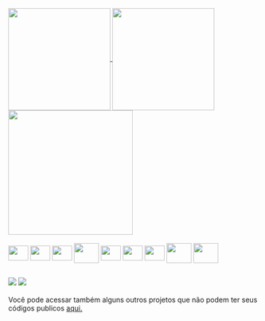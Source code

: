 <div>
  <a href="https://github.com/carlosajr">  
    <img align="center" height="205em" src="https://github-readme-stats.vercel.app/api?username=carlosajr&rank_icon=github&theme=dracula&hide_border=true"/>
    <img align="center" height="205em" src="https://github-readme-stats.vercel.app/api/top-langs/?username=carlosajr&layout=compact&langs_count=7&theme=dracula&hide_border=true"/>
    <img align="center" height="250em" src="https://streak-stats.demolab.com/?user=carlosajr&theme=dracula&hide_border=true&border_radius=5.4&card_width=761"/>  
  </a>
</div>

<div style="display: inline_block"><br>
  <img align="center" height="30" width="40" src="https://cdn.jsdelivr.net/gh/devicons/devicon/icons/typescript/typescript-original.svg" />
  <img align="center" height="30" width="40" src="https://cdn.jsdelivr.net/gh/devicons/devicon/icons/javascript/javascript-original.svg" />
  <img align="center" height="30" width="40" src="https://cdn.jsdelivr.net/gh/devicons/devicon/icons/nodejs/nodejs-original.svg" />
  <img align="center" height="40" width="50" src="https://cdn.jsdelivr.net/gh/devicons/devicon/icons/nestjs/nestjs-original-wordmark.svg" />
  <img align="center" height="30" width="40" src="https://cdn.jsdelivr.net/gh/devicons/devicon/icons/angularjs/angularjs-plain.svg" />
  <img align="center" height="30" width="40" src="https://cdn.jsdelivr.net/gh/devicons/devicon/icons/react/react-original.svg" />
  <img align="center" height="30" width="40" src="https://cdn.jsdelivr.net/gh/devicons/devicon/icons/sass/sass-original.svg" />
  <img align="center" height="40" width="50" src="https://cdn.jsdelivr.net/gh/devicons/devicon/icons/docker/docker-original.svg" />
  <img align="center" height="40" width="50" src="https://cdn.jsdelivr.net/gh/devicons/devicon/icons/apachekafka/apachekafka-original-wordmark.svg" />
</div>

##

<div style="display: inline_block">
  <a href = "mailto:carlosandreajr@gmail.com"><img src="https://img.shields.io/badge/-Gmail-%23333?style=for-the-badge&logo=gmail&logoColor=white" target="_blank"></a>
  <a href="https://www.linkedin.com/in/carlosajr/" target="_blank"><img src="https://img.shields.io/badge/-LinkedIn-%230077B5?style=for-the-badge&logo=linkedin&logoColor=white" target="_blank"></a> 
</div>
<br>
Você pode acessar também alguns outros projetos que não podem ter seus códigos publicos <a href="https://portfolio.cvmakers.com.br/"> aqui. </a>
